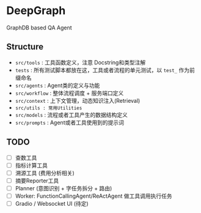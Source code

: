 # DeepGraph

GraphDB based QA Agent

## Structure

- `src/tools` : 工具函数定义，注意 Docstring和类型注解
- `tests` : 所有测试脚本都放在这，工具或者流程的单元测试，以 `test_` 作为前缀命名
- `src/agents` : Agent类的定义与功能
- `src/workflow` : 整体流程调度 + 服务端口定义
- `src/context` : 上下文管理，动态知识注入(Retrieval)
- `src/utils : 常用Utilities`
- `src/models` : 流程或者工具产生的数据结构定义
- `src/prompts` : Agent或者工具使用到的提示词

## TODO

* [ ] 查数工具
* [ ] 指标计算工具
* [ ] 溯源工具 (费用分析相关)
* [ ] 摘要Reporter工具
* [ ] Planner (意图识别 + 字任务拆分 + 路由)
* [ ] Worker: FunctionCallingAgent/ReActAgent 做工具调用执行任务
* [ ] Gradio / Websocket UI (待定)
